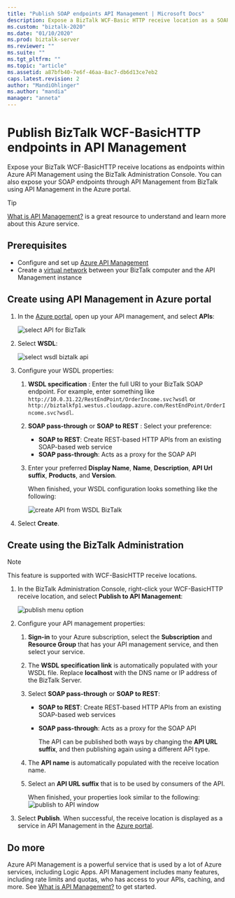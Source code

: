 ```yaml
---
title: "Publish SOAP endpoints API Management | Microsoft Docs"
description: Expose a BizTalk WCF-Basic HTTP receive location as a SOAP endpoint within API management. You can do this using BizTalk Administration console, or paste your endpoint directly within API Management in the Azure portal.
ms.custom: "biztalk-2020"
ms.date: "01/10/2020"
ms.prod: biztalk-server
ms.reviewer: ""
ms.suite: ""
ms.tgt_pltfrm: ""
ms.topic: "article"
ms.assetid: a87bfb40-7e6f-46aa-8ac7-db6d13ce7eb2
caps.latest.revision: 2
author: "MandiOhlinger"
ms.author: "mandia"
manager: "anneta"
---
```


# Publish BizTalk WCF-BasicHTTP endpoints in API Management

Expose your BizTalk WCF-BasicHTTP receive locations as endpoints within Azure API Management using the BizTalk Administration Console. You can also expose your SOAP endpoints through API Management from BizTalk using API Management in the Azure portal.

> [!TIP]
> [What is API Management?](/azure/api-management/api-management-key-concepts) is a great resource to understand and learn more about this Azure service.

## Prerequisites

* Configure and set up [Azure API Management](/azure/api-management/api-management-get-started)
* Create a [virtual network](/azure/api-management/api-management-using-with-vnet) between your BizTalk computer and the API Management instance

## Create using API Management in Azure portal 

1. In the [Azure portal](https://portal.azure.com), open up your API management, and select **APIs**:

    ![select API for BizTalk](../core/media/select-api-for-biztalk.png)

2. Select **WSDL**:

    ![select wsdl biztalk api](../core/media/select-wsdl-biztalk-api.png)

3. Configure your WSDL properties: 

   1. **WSDL specification** : Enter the full URI to your BizTalk SOAP endpoint. For example, enter something like `http://10.0.31.22/RestEndPoint/OrderIncome.svc?wsdl` or `http://biztalkfp1.westus.cloudapp.azure.com/RestEndPoint/OrderIncome.svc?wsdl`.  

   2. **SOAP pass-through** or **SOAP to REST** : Select your preference: 
       * **SOAP to REST**: Create REST-based HTTP APIs from an existing SOAP-based web service
       * **SOAP pass-through**: Acts as a proxy for the SOAP API 

   3. Enter your preferred **Display Name**, **Name**, **Description**, **API Url suffix**, **Products**, and **Version**.

      When finished, your WSDL configuration looks something like the following: 

      ![create API from WSDL BizTalk](../core/media/create-api-from-wsdl-biztalk.png)

4. Select **Create**.

## Create using the BizTalk Administration

> [!NOTE] 
> This feature is supported with WCF-BasicHTTP receive locations. 

1. In the BizTalk Administration Console, right-click your WCF-BasicHTTP receive location, and select **Publish to API Management**:  

    ![publish menu option](../core/media/publish-to-api-management-option.png)
 
2. Configure your API management properties: 

   1. **Sign-in** to your Azure subscription, select the **Subscription** and **Resource Group** that has your API management service, and then select your service.

   2. The **WSDL specification link** is automatically populated with your WSDL file. Replace **localhost** with the DNS name or IP address of the BizTalk Server. 

   3. Select **SOAP pass-through** or **SOAP to REST**:  
      * **SOAP to REST**: Create REST-based HTTP APIs from an existing SOAP-based web services
      * **SOAP pass-through**: Acts as a proxy for the SOAP API 

        The API can be published both ways by changing the **API URL suffix**, and then publishing again using a different API type.

   4. The **API name** is automatically populated with the receive location name.

   5. Select an **API URL suffix** that is to be used by consumers of the API. 

      When finished, your properties look similar to the following:  
      ![publish to API window](../core/media/api-management-publish-window.png)

3. Select **Publish**. When successful, the receive location is displayed as a service in API Management in the [Azure portal](https://portal.azure.com). 

## Do more

Azure API Management is a powerful service that is used by a lot of Azure services, including Logic Apps. API Management includes many features, including rate limits and quotas, who has access to your APIs, caching, and more. See [What is API Management?](/azure/api-management/api-management-key-concepts) to get started.